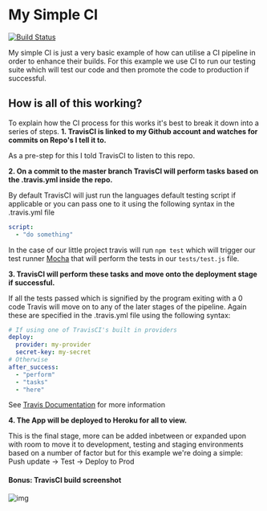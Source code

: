 # My Simple CI

[![Build Status](https://travis-ci.org/Mythie/my-simple-ci.svg?branch=master)](https://travis-ci.org/Mythie/my-simple-ci)


My simple CI is just a very basic example of how can utilise a CI pipeline in order to enhance their builds.
For this example we use CI to run our testing suite which will test our code and then promote the code to production if
successful.

## How is all of this working?
To explain how the CI process for this works it's best to break it down into a series of steps.
**1. TravisCI is linked to my Github account and watches for commits on Repo's I tell it to.**

As a pre-step for this I told TravisCI to listen to this repo.

**2. On a commit to the master branch TravisCI will perform tasks based on the .travis.yml inside the repo.**

By default TravisCI will just run the languages default testing script if applicable or you can pass one to it using the following syntax in the .travis.yml file
```yaml
script:
  - "do something"
```
In the case of our little project travis will run `npm test` which will trigger our test runner [Mocha](https://mochajs.org/) that will perform the tests in our `tests/test.js` file.

**3. TravisCI will perform these tasks and move onto the deployment stage if successful.**

If all the tests passed which is signified by the program exiting with a 0 code Travis will move on to any of the later stages of the pipeline.
Again these are specified in the .travis.yml file using the following syntax:
```yaml
# If using one of TravisCI's built in providers
deploy:
  provider: my-provider
  secret-key: my-secret
# Otherwise
after_success:
  - "perform"
  - "tasks"
  - "here"
```
See [Travis Documentation](https://docs.travis-ci.com/user/customizing-the-build/) for more information

**4. The App will be deployed to Heroku for all to view.**

This is the final stage, more can be added inbetween or expanded upon with room to move it to development, testing and staging environments based on a number
of factor but for this example we're doing a simple: Push update -> Test -> Deploy to Prod


#### Bonus: TravisCI build screenshot
![img](https://s3-ap-southeast-2.amazonaws.com/lucasjamessmith.me/Screen+Shot+2018-08-22+at+12.24.45+am.png)